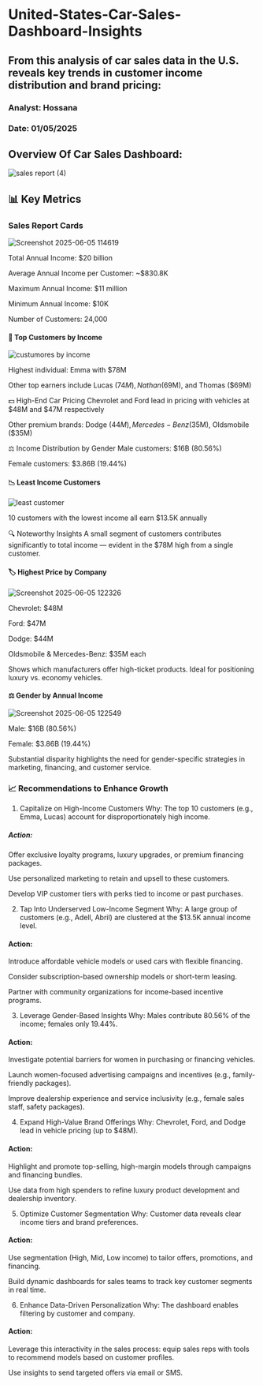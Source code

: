 # United-States-Car-Sales-Dashboard-Insights
## From this  analysis of car sales data in the U.S. reveals key trends in customer income distribution and brand pricing:
### Analyst: Hossana
### Date: 01/05/2025
## Overview Of Car Sales Dashboard:
![sales report (4)](https://github.com/user-attachments/assets/d3e5d034-2c42-4597-a178-483eb4c5f659)

## 📊 Key Metrics
### Sales Report Cards
![Screenshot 2025-06-05 114619](https://github.com/user-attachments/assets/99249bdb-ef17-4184-ac1a-c9e691ea93f4)

Total Annual Income: $20 billion

Average Annual Income per Customer: ~$830.8K

Maximum Annual Income: $11 million

Minimum Annual Income: $10K

Number of Customers: 24,000

#### 👥 Top Customers by Income
![custumores by income](https://github.com/user-attachments/assets/68574f39-3d97-44fa-ba87-eea4168f1cff)

Highest individual: Emma with $78M

Other top earners include Lucas ($74M), Nathan ($69M), and Thomas ($69M)

💵 High-End Car Pricing
Chevrolet and Ford lead in pricing with vehicles at $48M and $47M respectively

Other premium brands: Dodge ($44M), Mercedes-Benz ($35M), Oldsmobile ($35M)

⚖️ Income Distribution by Gender
Male customers: $16B (80.56%)

Female customers: $3.86B (19.44%)

#### 📉 Least Income Customers
![least customer](https://github.com/user-attachments/assets/9efc5cba-a9cd-4756-ad1f-0d8bbe826f3d)

10 customers with the lowest income all earn $13.5K annually

🔍 Noteworthy Insights
A small segment of customers contributes significantly to total income — evident in the $78M high from a single customer.

#### 🏷️ Highest Price by Company
![Screenshot 2025-06-05 122326](https://github.com/user-attachments/assets/fb43feb8-7b2f-455b-8a8a-b07cedac0467)

Chevrolet: $48M

Ford: $47M

Dodge: $44M

Oldsmobile & Mercedes-Benz: $35M each

Shows which manufacturers offer high-ticket products. Ideal for positioning luxury vs. economy vehicles.

#### ⚖️ Gender by Annual Income
![Screenshot 2025-06-05 122549](https://github.com/user-attachments/assets/e499a12b-fc37-4184-ac9c-12250ca5951e)

Male: $16B (80.56%)

Female: $3.86B (19.44%)

Substantial disparity highlights the need for gender-specific strategies in marketing, financing, and customer service.

### 📈 Recommendations to Enhance Growth
1. Capitalize on High-Income Customers
Why: The top 10 customers (e.g., Emma, Lucas) account for disproportionately high income.

##### Action:

Offer exclusive loyalty programs, luxury upgrades, or premium financing packages.

Use personalized marketing to retain and upsell to these customers.

Develop VIP customer tiers with perks tied to income or past purchases.

2. Tap Into Underserved Low-Income Segment
Why: A large group of customers (e.g., Adell, Abril) are clustered at the $13.5K annual income level.

#### Action:

Introduce affordable vehicle models or used cars with flexible financing.

Consider subscription-based ownership models or short-term leasing.

Partner with community organizations for income-based incentive programs.

3. Leverage Gender-Based Insights
Why: Males contribute 80.56% of the income; females only 19.44%.

#### Action:

Investigate potential barriers for women in purchasing or financing vehicles.

Launch women-focused advertising campaigns and incentives (e.g., family-friendly packages).

Improve dealership experience and service inclusivity (e.g., female sales staff, safety packages).

4. Expand High-Value Brand Offerings
Why: Chevrolet, Ford, and Dodge lead in vehicle pricing (up to $48M).

#### Action:

Highlight and promote top-selling, high-margin models through campaigns and financing bundles.

Use data from high spenders to refine luxury product development and dealership inventory.

5. Optimize Customer Segmentation
Why: Customer data reveals clear income tiers and brand preferences.

#### Action:

Use segmentation (High, Mid, Low income) to tailor offers, promotions, and financing.

Build dynamic dashboards for sales teams to track key customer segments in real time.

6. Enhance Data-Driven Personalization
Why: The dashboard enables filtering by customer and company.

#### Action:

Leverage this interactivity in the sales process: equip sales reps with tools to recommend models based on customer profiles.

Use insights to send targeted offers via email or SMS.




